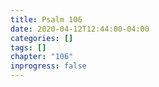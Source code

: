 ```yaml
---
title: Psalm 106
date: 2020-04-12T12:44:00-04:00
categories: []
tags: []
chapter: "106"
inprogress: false
---
```



